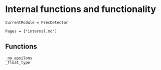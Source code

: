 # Internal functions and functionality

```@meta
CurrentModule = PrecDetector
```
```@index
Pages = ["internal.md"]
```

## Functions
```@docs
_no_epsilons
_float_type
```
